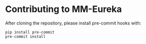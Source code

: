# Contributing to MM-Eureka

After cloning the repository, please install pre-commit hooks with:

```
pip install pre-commit
pre-commit install
```
